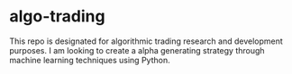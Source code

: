 # algo-trading
This repo is designated for algorithmic trading research and development purposes.  I am looking to create a alpha generating strategy through machine learning techniques using Python.  

